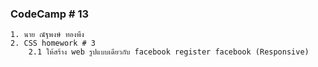 ### CodeCamp # 13
    1. นาย ณัฐพงษ์ ทองพึง
    2. CSS homework # 3
        2.1 ให้สร้าง web รูปแบบเดียวกับ facebook register facebook (Responsive)